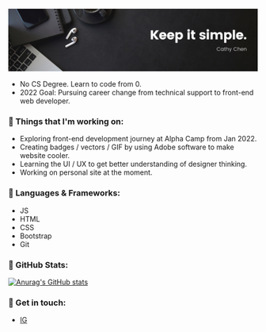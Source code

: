 ![Banner](https://github.com/cathychenvo/cathychenvo/blob/main/Banner.png)

- No CS Degree. Learn to code from 0.
- 2022 Goal: Pursuing career change from technical support to front-end web developer. 

### 🌱 Things that I'm working on:
- Exploring front-end development journey at Alpha Camp from Jan 2022.
- Creating badges / vectors / GIF by using Adobe software to make website cooler.
- Learning the UI / UX to get better understanding of designer thinking.
- Working on personal site at the moment.

### 🌱 Languages & Frameworks:
- JS
- HTML
- CSS
- Bootstrap
- Git 

### 🌱 GitHub Stats:
[![Anurag's GitHub stats](https://github-readme-stats.vercel.app/api?username=anuraghazra)](https://github.com/anuraghazra/github-readme-stats)

### 🌱 Get in touch:
- [IG](https://www.instagram.com/cathy_designchallenge/)

<!-- - 🌱 I'm currently learning from (https://tw.alphacamp.co/)
- 🔭 I’m creating my front-end projects at the moment.
- 👯 I’m looking to collaborate on ...
- 💬 Ask me about ...
- 📫 How to reach me: ...
- 😄 Pronouns: ...
- ⚡ Fun fact: ... -->
